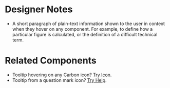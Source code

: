 # Designer Notes
- A short paragraph of plain-text information shown to the user in context when they hover on any component. For example, to define how a particular figure is calculated, or the definition of a difficult technical term.

# Related Components
- Tooltip hovering on any Carbon icon? [Try Icon](/components/icon "Icon").
- Tooltip from a question mark icon? [Try Help](/components/help "Help").
